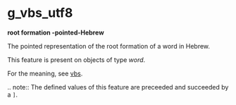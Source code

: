 # g_vbs_utf8

**root formation -pointed-Hebrew**


The pointed representation of the root formation of a word in Hebrew.

This feature is present on objects of type *word*.

For the meaning, see [vbs](vbs).

.. note::
    The defined values of this feature are preceeded and succeeded by a `]`.



